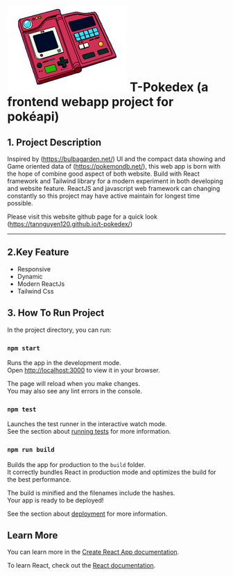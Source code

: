 # ![Alt](/pokeWebicon.webp 'logo') T-Pokedex (a frontend webapp project for pokéapi)

## 1. Project Description

Inspired by (https://bulbagarden.net/) UI and the compact data showing and Game oriented data of (https://pokemondb.net/), this web app is born with the hope of combine good aspect of both website. Build with React framework and Tailwind library for a modern experiment in both developing and website feature. ReactJS and javascript web framework can changing constantly so this project may have active maintain for longest time possible.

Please visit this website github page for a quick look (https://tannguyen120.github.io/t-pokedex/)

---

## 2.Key Feature

- Responsive
- Dynamic
- Modern ReactJs
- Tailwind Css

## 3. How To Run Project

In the project directory, you can run:

### `npm start`

Runs the app in the development mode.\
Open [http://localhost:3000](http://localhost:3000) to view it in your browser.

The page will reload when you make changes.\
You may also see any lint errors in the console.

### `npm test`

Launches the test runner in the interactive watch mode.\
See the section about [running tests](https://facebook.github.io/create-react-app/docs/running-tests) for more information.

### `npm run build`

Builds the app for production to the `build` folder.\
It correctly bundles React in production mode and optimizes the build for the best performance.

The build is minified and the filenames include the hashes.\
Your app is ready to be deployed!

See the section about [deployment](https://facebook.github.io/create-react-app/docs/deployment) for more information.

## Learn More

You can learn more in the [Create React App documentation](https://facebook.github.io/create-react-app/docs/getting-started).

To learn React, check out the [React documentation](https://reactjs.org/).
